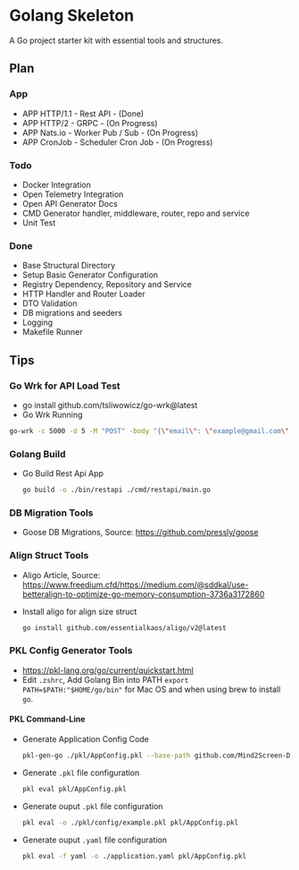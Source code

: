 # Golang Skeleton
A Go project starter kit with essential tools and structures.

## Plan

### App
- APP HTTP/1.1 - Rest API - (Done)
- APP HTTP/2 - GRPC - (On Progress)
- APP Nats.io - Worker Pub / Sub - (On Progress)
- APP CronJob - Scheduler Cron Job - (On Progress)

### Todo
- Docker Integration
- Open Telemetry Integration
- Open API Generator Docs
- CMD Generator handler, middleware, router, repo and service
- Unit Test

### Done
- Base Structural Directory
- Setup Basic Generator Configuration
- Registry Dependency, Repository and Service
- HTTP Handler and Router Loader
- DTO Validation
- DB migrations and seeders
- Logging
- Makefile Runner

## Tips

### Go Wrk for API Load Test

- go install github.com/tsliwowicz/go-wrk@latest
- Go Wrk Running
```bash
go-wrk -c 5000 -d 5 -M "POST" -body "{\"email\": \"example@gmail.com\", \"password\": \"secret\"}" http://localhost:8081/api/v1/auth/login
```

### Golang Build

- Go Build Rest Api App

    ```bash
    go build -o ./bin/restapi ./cmd/restapi/main.go
    ```

### DB Migration Tools
- Goose DB Migrations, Source: https://github.com/pressly/goose

### Align Struct Tools

- Aligo Article, Source: https://www.freedium.cfd/https://medium.com/@sddkal/use-betteralign-to-optimize-go-memory-consumption-3736a3172860

- Install aligo for align size struct
    ```bash
    go install github.com/essentialkaos/aligo/v2@latest
    ```

### PKL Config Generator Tools

- https://pkl-lang.org/go/current/quickstart.html
- Edit `.zshrc`, Add Golang Bin into PATH `export PATH=$PATH:"$HOME/go/bin"` for Mac OS and when using brew to install `go`.

#### PKL Command-Line
- Generate Application Config Code
    ```bash
    pkl-gen-go ./pkl/AppConfig.pkl --base-path github.com/Mind2Screen-Dev-Team/go-skeleton
    ```

- Generate `.pkl` file configuration
    ```bash
    pkl eval pkl/AppConfig.pkl
    ```

- Generate ouput `.pkl` file configuration
    ```bash
    pkl eval -o ./pkl/config/example.pkl pkl/AppConfig.pkl
    ```

- Generate ouput `.yaml` file configuration
    ```bash
    pkl eval -f yaml -o ./application.yaml pkl/AppConfig.pkl
    ```